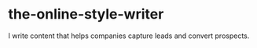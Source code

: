 the-online-style-writer
=======================

I write content that helps companies capture leads and convert prospects.
